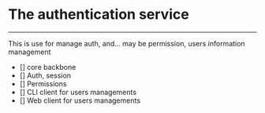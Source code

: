 # The authentication service
-----

This is use for manage auth, and... may be permission, users information management

- [] core backbone
- [] Auth, session
- [] Permissions
- [] CLI client for users managements
- [] Web client for users managements
